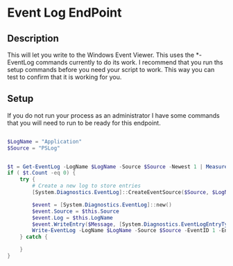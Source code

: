 # Event Log EndPoint

## Description

This will let you write to the Windows Event Viewer.  This uses the *-EventLog commands currently to do its work.  I recommend that you run ths setup commands before you need your script to work.  This way you can test to confirm that it is working for you.

## Setup

If you do not run your process as an administrator I have some commands that you will need to run to be ready for this endpoint.

```Powershell

$LogName = "Application"
$Source = "PSLog"


$t = Get-EventLog -LogName $LogName -Source $Source -Newest 1 | Measure-Object
if ( $t.Count -eq 0) {
    try {
        # Create a new log to store entries
        [System.Diagnostics.EventLog]::CreateEventSource($Source, $LogName)

        $event = [System.Diagnostics.EventLog]::new()
        $event.Source = $this.Source
        $event.Log = $this.LogName
        $event.WriteEntry($Message, [System.Diagnostics.EventLogEntryType]::Information, 1)
        Write-EventLog -LogName $LogName -Source $Source -EventID 1 -EntryType Information -Message "New log was initialized by $ENV:Username"
    } catch {

    }  
}

```
